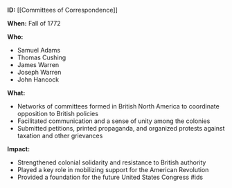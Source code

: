 **ID:** [[Committees of Correspondence]]

**When:** Fall of 1772

**Who:**
* Samuel Adams
* Thomas Cushing
* James Warren
* Joseph Warren
* John Hancock

**What:**
* Networks of committees formed in British North America to coordinate opposition to British policies
* Facilitated communication and a sense of unity among the colonies
* Submitted petitions, printed propaganda, and organized protests against taxation and other grievances

**Impact:**
* Strengthened colonial solidarity and resistance to British authority
* Played a key role in mobilizing support for the American Revolution
* Provided a foundation for the future United States Congress
#ids